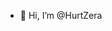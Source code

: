 - 👋 Hi, I’m @HurtZera


<!---
HurtZera/HurtZera is a ✨ special ✨ repository because its `README.md` (this file) appears on your GitHub profile.
You can click the Preview link to take a look at your changes.
--->
